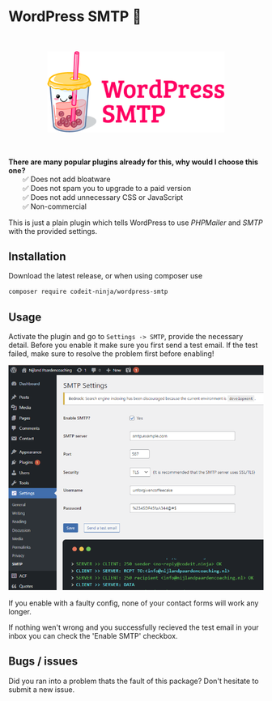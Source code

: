 # WordPress SMTP 📨
&nbsp;
<p align="center" style="margin: 1rem 0;">
    <img src="./assets/icon-new.png" width="350" />
</p>
&nbsp;

**There are many popular plugins already for this, why would I choose this one?**  
  ✅ Does not add bloatware    
  ✅ Does not spam you to upgrade to a paid version    
  ✅ Does not add unnecessary CSS or JavaScript    
  ✅ Non-commercial

This is just a plain plugin which tells WordPress to use *PHPMailer* and *SMTP* with the provided settings.

## Installation

Download the latest release, or when using composer use

```bash
composer require codeit-ninja/wordpress-smtp
```

## Usage

Activate the plugin and go to `Settings -> SMTP`, provide the necessary detail. Before you enable it make sure you first send a test email. If the test failed, make sure to resolve the problem first before enabling!

<p align="left">
    <img src="./assets/screenshot-2.png" width="650" />
</p>

If you enable with a faulty config, none of your contact forms will work any longer.

If nothing wen't wrong and you successfully recieved the test email in your inbox you can check the 'Enable SMTP' checkbox.

## Bugs / issues

Did you ran into a problem thats the fault of this package? Don't hesitate to submit a new issue.